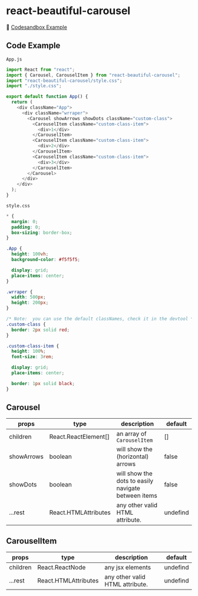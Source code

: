 # react-beautiful-carousel

🔗 [Codesandbox Example](https://codesandbox.io/s/vigorous-smoke-90k9er?file=/src/App.js)

## Code Example

`App.js`
```js
import React from "react";
import { Carousel, CarouselItem } from "react-beautiful-carousel";
import "react-beautiful-carousel/style.css";
import "./style.css";

export default function App() {
  return (
    <div className="App">
      <div className="wrraper">
        <Carousel showArrows showDots className="custom-class">
          <CarouselItem className="custom-class-item">
            <div>1</div>
          </CarouselItem>
          <CarouselItem className="custom-class-item">
            <div>2</div>
          </CarouselItem>
          <CarouselItem className="custom-class-item">
            <div>3</div>
          </CarouselItem>
        </Carousel>
      </div>
    </div>
  );
}
```

`style.css`
```css
* {
  margin: 0;
  padding: 0;
  box-sizing: border-box;
}

.App {
  height: 100vh;
  background-color: #f5f5f5;

  display: grid;
  place-items: center;
}

.wrraper {
  width: 500px;
  height: 200px;
}

/* Note:  you can use the default classNames, check it in the devtool */
.custom-class {
  border: 2px solid red;
}

.custom-class-item {
  height: 100%;
  font-size: 3rem;

  display: grid;
  place-items: center;

  border: 1px solid black;
}
```

## Carousel

| **props**  | **type**                          | **description**                                      | **default** |
|------------|-----------------------------------|------------------------------------------------------|-------------|
| children   | React.ReactElement[]              | an array of `CarouselItem`                           | []          |
| showArrows | boolean                           | will show the (horizontal) arrows                    | false       |
| showDots   | boolean                           | will show the dots to easily navigate between items  | false       |
| ...rest    | React.HTMLAttributes<HTMLElement> | any other valid HTML attribute.                      | undefind    |

## CarouselItem

| **props** | **type**                           | **description**                | **default** |
|-----------|------------------------------------|--------------------------------|-------------|
| children  | React.ReactNode                    | any jsx elements               | undefind    |
| ...rest   | React.HTMLAttributes<HTMLElement>  | any other valid HTML attribute.| undefind    |
